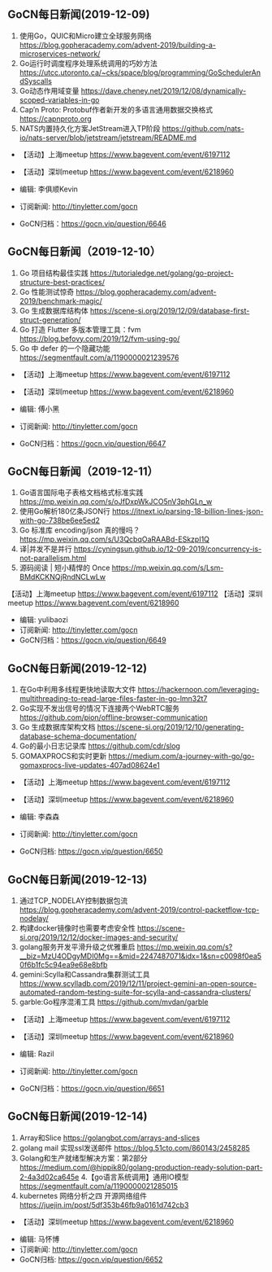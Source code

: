 ## GoCN每日新闻(2019-12-09)

1. 使用Go，QUIC和Micro建立全球服务网络 https://blog.gopheracademy.com/advent-2019/building-a-microservices-network/
2. Go运行时调度程序处理系统调用的巧妙方法 https://utcc.utoronto.ca/~cks/space/blog/programming/GoSchedulerAndSyscalls
3. Go动态作用域变量 https://dave.cheney.net/2019/12/08/dynamically-scoped-variables-in-go
4. Cap’n Proto: Protobuf作者新开发的多语言通用数据交换格式 https://capnproto.org
5. NATS内置持久化方案JetStream进入TP阶段 https://github.com/nats-io/nats-server/blob/jetstream/jetstream/README.md

* 【活动】上海meetup https://www.bagevent.com/event/6197112
* 【活动】深圳meetup https://www.bagevent.com/event/6218960

* 编辑: 李俱顺Kevin
* 订阅新闻: http://tinyletter.com/gocn
* GoCN归档：https://gocn.vip/question/6646



## GoCN每日新闻（2019-12-10）

1. Go 项目结构最佳实践 https://tutorialedge.net/golang/go-project-structure-best-practices/
2. Go 性能测试惊奇 https://blog.gopheracademy.com/advent-2019/benchmark-magic/
3. Go 生成数据库结构体 https://scene-si.org/2019/12/09/database-first-struct-generation/
4. Go 打造 Flutter 多版本管理工具：fvm https://blog.befovy.com/2019/12/fvm-using-go/
5. Go 中 defer 的一个隐藏功能 https://segmentfault.com/a/1190000021239576

* 【活动】上海meetup https://www.bagevent.com/event/6197112
* 【活动】深圳meetup https://www.bagevent.com/event/6218960

* 编辑: 傅小黑
* 订阅新闻: http://tinyletter.com/gocn
* GoCN归档：https://gocn.vip/question/6647

## GoCN每日新闻（2019-12-11）

1. Go语言国际电子表格文档格式标准实践 https://mp.weixin.qq.com/s/oJfDxpWkJCO5nV3phGLn_w
2. 使用Go解析180亿条JSON行 https://itnext.io/parsing-18-billion-lines-json-with-go-738be6ee5ed2
3. Go 标准库 encoding/json 真的慢吗？ https://mp.weixin.qq.com/s/U3QcbqOaRAABd-ESkzpI1Q
4. 译|并发不是并行 https://cyningsun.github.io/12-09-2019/concurrency-is-not-parallelism.html
5. 源码阅读 | 短小精悍的 Once https://mp.weixin.qq.com/s/Lsm-BMdKCKNQjRndNCLwLw


【活动】上海meetup https://www.bagevent.com/event/6197112
【活动】深圳meetup https://www.bagevent.com/event/6218960

- 编辑: yulibaozi
- 订阅新闻: http://tinyletter.com/gocn
- GoCN归档：https://gocn.vip/question/6649

## GoCN每日新闻(2019-12-12)

1. 在Go中利用多线程更快地读取大文件 https://hackernoon.com/leveraging-multithreading-to-read-large-files-faster-in-go-lmn32t7
2. Go实现不发出信号的情况下连接两个WebRTC服务 https://github.com/pion/offline-browser-communication
3. Go 生成数据库架构文档 https://scene-si.org/2019/12/10/generating-database-schema-documentation/
4. Go的最小日志记录库 https://github.com/cdr/slog
5. GOMAXPROCS和实时更新 https://medium.com/a-journey-with-go/go-gomaxprocs-live-updates-407ad08624e1

* 【活动】上海meetup https://www.bagevent.com/event/6197112
* 【活动】深圳meetup https://www.bagevent.com/event/6218960

* 编辑: 李森森
* 订阅新闻: http://tinyletter.com/gocn
* GoCN归档: https://gocn.vip/question/6650

## GoCN每日新闻(2019-12-13)

1. 通过TCP_NODELAY控制数据包流 https://blog.gopheracademy.com/advent-2019/control-packetflow-tcp-nodelay/    
2. 构建docker镜像时也需要考虑安全性 https://scene-si.org/2019/12/12/docker-images-and-security/  
3. golang服务开发平滑升级之优雅重启 https://mp.weixin.qq.com/s?__biz=MzU4ODgyMDI0Mg==&mid=2247487071&idx=1&sn=c0098f0ea50f6b1fc5c94ea9e68e8bfb    
4. gemini:Scylla和Cassandra集群测试工具 https://www.scylladb.com/2019/12/11/project-gemini-an-open-source-automated-random-testing-suite-for-scylla-and-cassandra-clusters/    
5. garble:Go程序混淆工具 https://github.com/mvdan/garble    

* 【活动】上海meetup https://www.bagevent.com/event/6197112
* 【活动】深圳meetup https://www.bagevent.com/event/6218960

* 编辑: Razil  
* 订阅新闻: http://tinyletter.com/gocn  
* GoCN归档：https://gocn.vip/question/6651      

## GoCN每日新闻(2019-12-14)

1. Array和Slice https://golangbot.com/arrays-and-slices
2. golang mail 实现ssl发送邮件 https://blog.51cto.com/860143/2458285
3. Golang和生产就绪型解决方案：第2部分 https://medium.com/@hippik80/golang-production-ready-solution-part-2-4a3d02ca645e
4.【go语言系统调用】通用IO模型 https://segmentfault.com/a/1190000021285015
5. kubernetes 网络分析之四 开源网络组件 https://juejin.im/post/5df353b46fb9a0161d742cb3

* 【活动】深圳meetup https://www.bagevent.com/event/6218960

- 编辑: 马怀博 
- 订阅新闻: http://tinyletter.com/gocn
- GoCN归档: https://gocn.vip/question/6652
